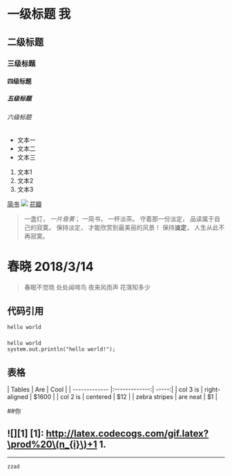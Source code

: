
# 一级标题	我
## 二级标题	
### 三级标题
#### 四级标题
##### 五级标题
###### 六级标题
- 文本一
- 文本二
- 文本三
1. 文本1
2. 文本2
3. 文本3

[简书](http://www.jianshu.com)
![](http://img.hb.aicdn.com/f7d9eae49f937c18c7b6b2e1b85e660e7f622f9a12a87b-jFMlEC_fw658)
[花瓣](http://huaban.com/pins/1007721517/)
> 一盏灯， *一片昏黄*； 一简书， 一杯淡茶。 守着那一份淡定， 品读属于自己的寂寞。 保持淡定， 才能欣赏到最美丽的风景！ 保持**淡定**， 人生从此不再寂寞。
# 春晓 2018/3/14 
> 春眠不觉晓
> 处处闻啼鸟 
> 夜来风雨声 
> 花落知多少
## 代码引用
`hello world`
###
```
hello world
system.out.println("hello world!");
```
## 表格
<p>
| Tables        | Are           | Cool  |
| ------------- |:-------------:| -----:|
| col 3 is      | right-aligned | $1600 |
| col 2 is      | centered      |   $12 |
| zebra stripes | are neat      |    $1 |

##你

![][1]
[1]: http://latex.codecogs.com/gif.latex?\prod%20\(n_{i}\)+1
1. 
- 

----------
    zzad 

